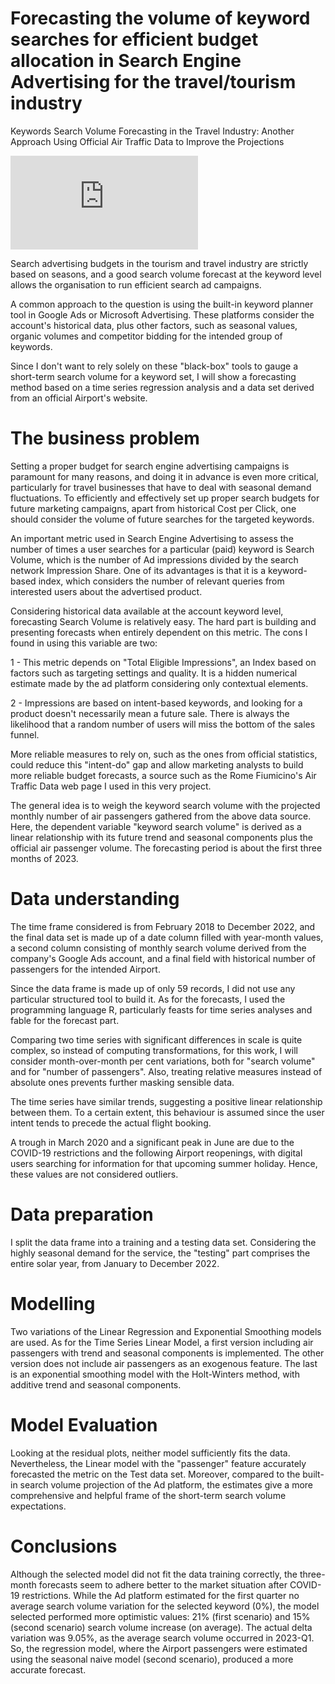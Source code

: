 # Forecasting the volume of keyword searches for efficient budget allocation in Search Engine Advertising for the travel/tourism industry

Keywords Search Volume Forecasting in the Travel Industry: Another Approach Using Official Air Traffic Data to Improve the Projections

![three_months_forecast.pdf](https://github.com/EdoardoMonteleoni/keyword-search-volume-forecast/files/14207377/three_months_forecast.pdf)

Search advertising budgets in the tourism and travel industry are strictly based on seasons, and a good search volume forecast at the keyword level allows the organisation to run efficient search ad campaigns.

A common approach to the question is using the built-in keyword planner tool in Google Ads or Microsoft Advertising. These platforms consider the account's historical data, plus other factors, such as seasonal values, organic volumes and competitor bidding for the intended group of keywords.

Since I don't want to rely solely on these "black-box" tools to gauge a short-term search volume for a keyword set, I will show a forecasting method based on a time series regression analysis and a data set derived from an official Airport's website.

# The business problem

Setting a proper budget for search engine advertising campaigns is paramount for many reasons, and doing it in advance is even more critical, particularly for travel businesses that have to deal with seasonal demand fluctuations. To efficiently and effectively set up proper search budgets for future marketing campaigns, apart from historical Cost per Click, one should consider the volume of future searches for the targeted keywords.

An important metric used in Search Engine Advertising to assess the number of times a user searches for a particular (paid) keyword is Search Volume, which is the number of Ad impressions divided by the search network Impression Share.
One of its advantages is that it is a keyword-based index, which considers the number of relevant queries from interested users about the advertised product.

Considering historical data available at the account keyword level, forecasting Search Volume is relatively easy. The hard part is building and presenting forecasts when entirely dependent on this metric. The cons I found in using this variable are two:

1 -  This metric depends on "Total Eligible Impressions", an 
Index based on factors such as targeting settings and quality. It is a hidden numerical estimate made by the ad platform considering only contextual elements.

2 - Impressions are based on intent-based keywords, and looking for a product doesn't necessarily mean a future sale. There is always the likelihood that a random number of users will miss the bottom of the sales funnel.

More reliable measures to rely on, such as the ones from official statistics, could reduce this "intent-do" gap and allow marketing analysts to build more reliable budget forecasts, a source such as the Rome Fiumicino's Air Traffic Data web page I used in this very project.

The general idea is to weigh the keyword search volume with the projected monthly number of air passengers gathered from the above data source. Here, the dependent variable "keyword search volume" is derived as a linear relationship with its future trend and seasonal components plus the official air passenger volume. The forecasting period is about the first three months of 2023.

# Data understanding

The time frame considered is from February 2018 to December 2022, and the final data set is made up of a date column filled with year-month values, a second column consisting of monthly search volume derived from the company's Google Ads account, and a final field with historical number of passengers for the intended Airport. 

Since the data frame is made up of only 59 records,  I did not use any particular structured tool to build it. As for the forecasts, I used the programming language R, particularly feasts for time series analyses and fable for the forecast part.

Comparing two time series with significant differences in scale is quite complex, so instead of computing transformations, for this work, I will consider month-over-month per cent variations, both for "search volume" and for "number of passengers". Also, treating relative measures instead of absolute ones prevents further masking sensible data.

The time series have similar trends, suggesting a positive linear relationship between them. To a certain extent, this behaviour is assumed since the user intent tends to precede the actual flight booking. 

A trough in March 2020 and a significant peak in June are due to the COVID-19 restrictions and the following Airport reopenings, 
with digital users searching for information for that upcoming summer holiday. Hence, these values are not considered outliers.

# Data preparation

I split the data frame into a training and a testing data set. Considering the highly seasonal demand for the service, the "testing" part comprises the entire solar year, from January to December 2022.

# Modelling

Two variations of the Linear Regression and Exponential Smoothing models are used. 
As for the Time Series Linear Model, a first version including air passengers with trend and seasonal components is implemented. The other version does not include air passengers as an exogenous feature.
The last is an exponential smoothing model with the Holt-Winters method, with additive trend and seasonal components.

 
# Model Evaluation

Looking at the residual plots, neither model sufficiently fits the data. Nevertheless, the Linear model with the "passenger" feature accurately forecasted the metric on the Test data set. Moreover, compared to the built-in search volume projection of the Ad platform, the estimates give a more comprehensive and helpful frame of the short-term search volume expectations.

# Conclusions

Although the selected model did not fit the data training correctly, the three-month forecasts seem to adhere better to the market situation after COVID-19 restrictions. 
While the Ad platform estimated for the first quarter no average search volume variation for the selected keyword (0%), the model selected performed more optimistic values: 21% (first scenario) and 15% (second scenario) search volume increase (on average). The actual delta variation was 9.05%, as the average search volume occurred in 2023-Q1. So, the regression model, where the Airport passengers were estimated using the seasonal naive model (second scenario), produced a more accurate forecast.


